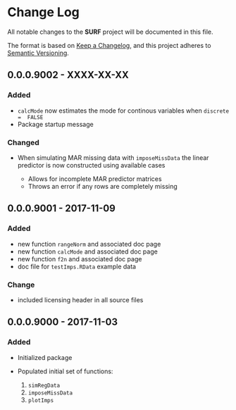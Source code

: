 # Change Log
All notable changes to the **SURF** project will be documented in this file.

The format is based on [Keep a Changelog][kacl], and this project adheres to
[Semantic Versioning][sv].

## 0.0.0.9002 - XXXX-XX-XX

### Added
- `calcMode` now estimates the mode for continous variables when `discrete = 
  FALSE`
- Package startup message

### Changed
- When simulating MAR missing data with `imposeMissData` the linear predictor is 
  now constructed using available cases

    - Allows for incomplete MAR predictor matrices
	- Throws an error if any rows are completely missing

## 0.0.0.9001 - 2017-11-09

### Added
- new function `rangeNorm` and associated doc page
- new function `calcMode` and associated doc page
- new function `f2n` and associated doc page
- doc file for `testImps.RData` example data

### Change
- included licensing header in all source files

## 0.0.0.9000 - 2017-11-03

### Added
- Initialized package
- Populated initial set of functions:

    1. `simRegData`
	1. `imposeMissData`
	1. `plotImps`
	
[kacl]: http://keepachangelog.com/
[sv]:   http://semver.org/
[hw]:   http://r-pkgs.had.co.nz/

